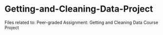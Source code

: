 # Getting-and-Cleaning-Data-Project
Files related to: Peer-graded Assignment: Getting and Cleaning Data Course Project
